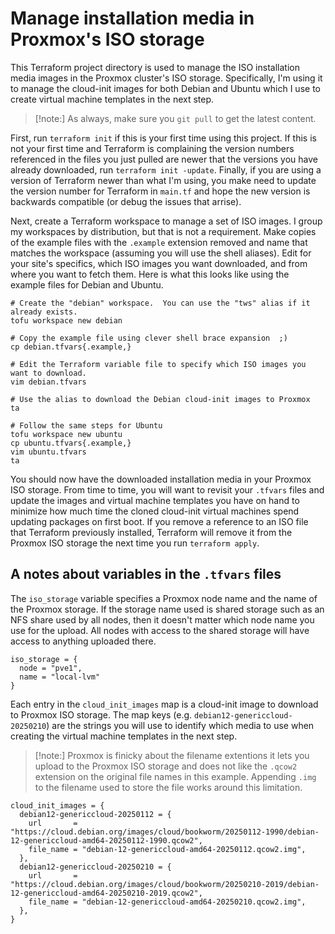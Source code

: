 # Manage installation media in Proxmox's ISO storage
This Terraform project directory is used to manage the ISO installation media images in the Proxmox cluster's ISO storage.  Specifically, I'm using it to manage the cloud-init images for both Debian and Ubuntu which I use to create virtual machine templates in the next step.

> [!note:] As always, make sure you `git pull` to get the latest content.

First, run `terraform init` if this is your first time using this project.  If this is not your first time and Terraform is complaining the version numbers referenced in the files you just pulled are newer that the versions you have already downloaded, run `terraform init -update`.  Finally, if you are using a version of Terraform newer than what I'm using, you make need to update the version number for Terraform in `main.tf` and hope the new version is backwards compatible (or debug the issues that arrise).

Next, create a Terraform workspace to manage a set of ISO images.  I group my workspaces by distribution, but that is not a requirement.  Make copies of the example files with the `.example` extension removed and name that matches the workspace (assuming you will use the shell aliases).  Edit for your site's specifics, which ISO images you want downloaded, and from where you want to fetch them.  Here is what this looks like using the example files for Debian and Ubuntu.

```shell
# Create the "debian" workspace.  You can use the "tws" alias if it already exists.
tofu workspace new debian

# Copy the example file using clever shell brace expansion  ;)
cp debian.tfvars{.example,}

# Edit the Terraform variable file to specify which ISO images you want to download.
vim debian.tfvars

# Use the alias to download the Debian cloud-init images to Proxmox
ta

# Follow the same steps for Ubuntu
tofu workspace new ubuntu
cp ubuntu.tfvars{.example,}
vim ubuntu.tfvars
ta
```

You should now have the downloaded installation media in your Proxmox ISO storage.  From time to time, you will want to revisit your `.tfvars` files and update the images and virtual machine templates you have on hand to minimize how much time the cloned cloud-init virtual machines spend updating packages on first boot.  If you remove a reference to an ISO file that Terraform previously installed, Terraform will remove it from the Proxmox ISO storage the next time you run `terraform apply`.

## A notes about variables in the `.tfvars` files
The `iso_storage` variable specifies a Proxmox node name and the name of the Proxmox storage.  If the storage name used is shared storage such as an NFS share used by all nodes, then it doesn't matter which node name you use for the upload.  All nodes with access to the shared storage will have access to anything uploaded there.

```hcl
iso_storage = {
  node = "pve1",
  name = "local-lvm"
}
```

Each entry in the `cloud_init_images` map is a cloud-init image to download to Proxmox ISO storage.  The map keys (e.g. `debian12-genericcloud-20250210`) are the strings you will use to identify which media to use when creating the virtual machine templates in the next step.

> [!note:] Proxmox is finicky about the filename extentions it lets you upload to the Proxmox ISO storage and does not like the `.qcow2` extension on the original file names in this example.  Appending `.img` to the filename used to store the file works around this limitation.

```hcl
cloud_init_images = {
  debian12-genericcloud-20250112 = {
    url       = "https://cloud.debian.org/images/cloud/bookworm/20250112-1990/debian-12-genericcloud-amd64-20250112-1990.qcow2",
    file_name = "debian-12-genericcloud-amd64-20250112.qcow2.img",
  },
  debian12-genericcloud-20250210 = {
    url       = "https://cloud.debian.org/images/cloud/bookworm/20250210-2019/debian-12-genericcloud-amd64-20250210-2019.qcow2",
    file_name = "debian-12-genericcloud-amd64-20250210.qcow2.img",
  },
}
